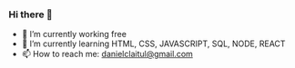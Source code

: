 ### Hi there 👋

- 🔭 I’m currently working free
- 🌱 I’m currently learning HTML, CSS, JAVASCRIPT, SQL, NODE, REACT
- 📫 How to reach me: danielclaitul@gmail.com


